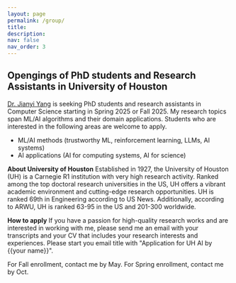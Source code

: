 ```yaml
---
layout: page
permalink: /group/
title: 
description: 
nav: false
nav_order: 3
---
```


## Opengings of PhD students and Research Assistants in University of Houston

[Dr. Jianyi Yang](https://jyang-ai.github.io) is seeking PhD students and research assistants in Computer Science starting in Spring 2025 or Fall 2025. 
My research topics span ML/AI algorithms and their domain applications. Students who are interested in the following areas are welcome to apply.
+ ML/AI methods (trustworthy ML, reinforcement learning, LLMs, AI systems)
+ AI applications (AI for computing systems, AI for science)

**About University of Houston**
Established in 1927, the University of Houston (UH) is a Carnegie R1 institution with very high research activity. Ranked among the top doctoral research universities in the US, UH offers a vibrant academic environment and cutting-edge research opportunities. UH is ranked 69th in Engineering according to US News. Additionally, according to ARWU, UH is ranked 63-95 in the US and 201-300 worldwide. 

**How to apply**
If you have a passion for high-quality research works and are interested in working with me, please send me an email with your transcripts and your CV that includes your research interests and experiences. Please start you email title with "Application for UH AI by {{your name}}".

For Fall enrollment, contact me by May. For Spring enrollment, contact me by Oct.


